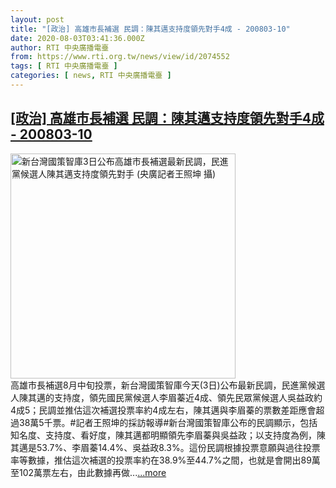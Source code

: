 ```yaml
---
layout: post
title: "[政治] 高雄市長補選 民調：陳其邁支持度領先對手4成 - 200803-10"
date: 2020-08-03T03:41:36.000Z
author: RTI 中央廣播電臺
from: https://www.rti.org.tw/news/view/id/2074552
tags: [ RTI 中央廣播電臺 ]
categories: [ news, RTI 中央廣播電臺 ]
---
```

<!--1596426096000-->
[[政治] 高雄市長補選 民調：陳其邁支持度領先對手4成 - 200803-10](https://www.rti.org.tw/news/view/id/2074552)
------

<div>
<img src="https://static.rti.org.tw/assets/thumbnails/2020/08/03/07d640a486ebb55a81861a83ec899956.jpg" width="360" alt="新台灣國策智庫3日公布高雄市長補選最新民調，民進黨候選人陳其邁支持度領先對手 (央廣記者王照坤 攝)" title="新台灣國策智庫3日公布高雄市長補選最新民調，民進黨候選人陳其邁支持度領先對手 (央廣記者王照坤 攝)"><br>高雄市長補選8月中旬投票，新台灣國策智庫今天(3日)公布最新民調，民進黨候選人陳其邁的支持度，領先國民黨候選人李眉蓁近4成、領先民眾黨候選人吳益政約4成5；民調並推估這次補選投票率約4成左右，陳其邁與李眉蓁的票數差距應會超過38萬5千票。#記者王照坤的採訪報導#新台灣國策智庫公布的民調顯示，包括知名度、支持度、看好度，陳其邁都明顯領先李眉蓁與吳益政；以支持度為例，陳其邁是53.7%、李眉蓁14.4%、吳益政8.3%。這份民調根據投票意願與過往投票率等數據，推估這次補選的投票率約在38.9%至44.7%之間，也就是會開出89萬至102萬票左右，由此數據再做...<a target="_blank" href="https://www.rti.org.tw/news/view/id/2074552">...more</a>
</div>
